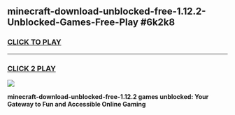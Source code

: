 
## minecraft-download-unblocked-free-1.12.2-Unblocked-Games-Free-Play #6k2k8
<h3>
<a href="https://us.freeplayer.one?title=minecraft-download-unblocked-free-1.12.2&ref=9M">CLICK TO PLAY</a></h3>
<hr>

<h3>
<a href="https://us.freeplayer.one?title=minecraft-download-unblocked-free-1.12.2&ref=9M">CLICK 2 PLAY</a>
  
</h3>

<a href="https://us.freeplayer.one?title=minecraft-download-unblocked-free-1.12.2&ref=9M"><img src="https://clearcache.store/games.png"></a>


**minecraft-download-unblocked-free-1.12.2 games unblocked: Your Gateway to Fun and Accessible Online Gaming**
